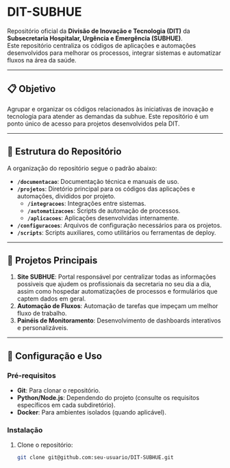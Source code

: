 # DIT-SUBHUE

Repositório oficial da **Divisão de Inovação e Tecnologia (DIT)** da **Subsecretaria Hospitalar, Urgência e Emergência (SUBHUE)**.  
Este repositório centraliza os códigos de aplicações e automações desenvolvidos para melhorar os processos, integrar sistemas e automatizar fluxos na área da saúde.

---

## 📋 **Objetivo**
Agrupar e organizar os códigos relacionados às iniciativas de inovação e tecnologia para atender as demandas da subhue. Este repositório é um ponto único de acesso para projetos desenvolvidos pela DIT.

---

## 📂 **Estrutura do Repositório**
A organização do repositório segue o padrão abaixo:

- **`/documentacao`**: Documentação técnica e manuais de uso.
- **`/projetos`**: Diretório principal para os códigos das aplicações e automações, divididos por projeto.
  - **`/integracoes`**: Integrações entre sistemas.
  - **`/automatizacoes`**: Scripts de automação de processos.
  - **`/aplicacoes`**: Aplicações desenvolvidas internamente.
- **`/configuracoes`**: Arquivos de configuração necessários para os projetos.
- **`/scripts`**: Scripts auxiliares, como utilitários ou ferramentas de deploy.

---

## 🚀 **Projetos Principais**
1. **Site SUBHUE**: Portal responsável por centralizar todas as informações possiveis que ajudem os profissionais da secretaria no seu dia a dia, assim como hospedar automatizações de processos e formulários que captem dados em geral.
2. **Automação de Fluxos**: Automação de tarefas que impeçam um melhor fluxo de trabalho.
3. **Painéis de Monitoramento**: Desenvolvimento de dashboards interativos e personalizáveis.

---

## 🔧 **Configuração e Uso**
### Pré-requisitos
- **Git**: Para clonar o repositório.
- **Python/Node.js**: Dependendo do projeto (consulte os requisitos específicos em cada subdiretório).
- **Docker**: Para ambientes isolados (quando aplicável).

### Instalação
1. Clone o repositório:
   ```bash
   git clone git@github.com:seu-usuario/DIT-SUBHUE.git
